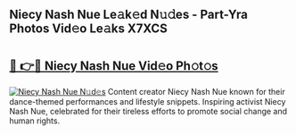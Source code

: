 ## Niecy Nash Nue Le𝚊k𝚎d N𝚞𝚍es - Part-Yra Photos Vid𝚎o Le𝚊ks X7XCS

# <h2><a href="http://fbah74b.evod.top/?m=Niecy+Nash+Nue">🔗 👉🔴 Niecy Nash Nue Vid𝚎o Ph𝚘t𝚘s</a></h2>

[![Niecy Nash Nue N𝚞d𝚎s](https://i.imgur.com/8V9OHl7.gif)](http://fbah74b.evod.top/?m=Niecy+Nash+Nue)
Content creator Niecy Nash Nue known for their dance-themed performances and lifestyle snippets. Inspiring activist Niecy Nash Nue, celebrated for their tireless efforts to promote social change and human rights. 
